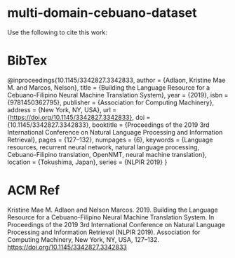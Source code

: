 # multi-domain-cebuano-dataset

Use the following to cite this work:

# BibTex
@inproceedings{10.1145/3342827.3342833,
author = {Adlaon, Kristine Mae M. and Marcos, Nelson},
title = {Building the Language Resource for a Cebuano-Filipino Neural Machine Translation System},
year = {2019},
isbn = {9781450362795},
publisher = {Association for Computing Machinery},
address = {New York, NY, USA},
url = {https://doi.org/10.1145/3342827.3342833},
doi = {10.1145/3342827.3342833},
booktitle = {Proceedings of the 2019 3rd International Conference on Natural Language Processing and Information Retrieval},
pages = {127–132},
numpages = {6},
keywords = {Language resources, recurrent neural network, natural language processing, Cebuano-Filipino translation, OpenNMT, neural machine translation},
location = {Tokushima, Japan},
series = {NLPIR 2019}
}

# ACM Ref
Kristine Mae M. Adlaon and Nelson Marcos. 2019. Building the Language Resource for a Cebuano-Filipino Neural Machine Translation System. In Proceedings of the 2019 3rd International Conference on Natural Language Processing and Information Retrieval (NLPIR 2019). Association for Computing Machinery, New York, NY, USA, 127–132. https://doi.org/10.1145/3342827.3342833
